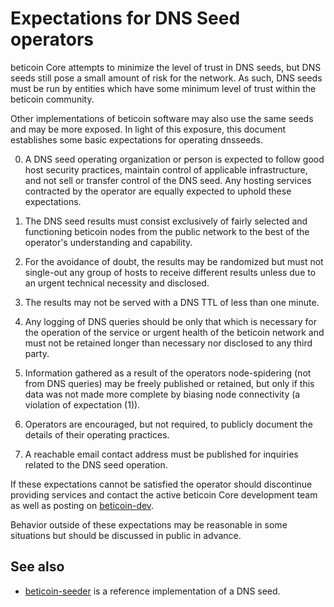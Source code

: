 Expectations for DNS Seed operators
====================================

beticoin Core attempts to minimize the level of trust in DNS seeds,
but DNS seeds still pose a small amount of risk for the network.
As such, DNS seeds must be run by entities which have some minimum
level of trust within the beticoin community.

Other implementations of beticoin software may also use the same
seeds and may be more exposed. In light of this exposure, this
document establishes some basic expectations for operating dnsseeds.

0. A DNS seed operating organization or person is expected to follow good
host security practices, maintain control of applicable infrastructure,
and not sell or transfer control of the DNS seed. Any hosting services
contracted by the operator are equally expected to uphold these expectations.

1. The DNS seed results must consist exclusively of fairly selected and
functioning beticoin nodes from the public network to the best of the
operator's understanding and capability.

2. For the avoidance of doubt, the results may be randomized but must not
single-out any group of hosts to receive different results unless due to an
urgent technical necessity and disclosed.

3. The results may not be served with a DNS TTL of less than one minute.

4. Any logging of DNS queries should be only that which is necessary
for the operation of the service or urgent health of the beticoin
network and must not be retained longer than necessary nor disclosed
to any third party.

5. Information gathered as a result of the operators node-spidering
(not from DNS queries) may be freely published or retained, but only
if this data was not made more complete by biasing node connectivity
(a violation of expectation (1)).

6. Operators are encouraged, but not required, to publicly document the
details of their operating practices.

7. A reachable email contact address must be published for inquiries
related to the DNS seed operation.

If these expectations cannot be satisfied the operator should
discontinue providing services and contact the active beticoin
Core development team as well as posting on
[beticoin-dev](https://lists.linuxfoundation.org/mailman/listinfo/beticoin-dev).

Behavior outside of these expectations may be reasonable in some
situations but should be discussed in public in advance.

See also
----------
- [beticoin-seeder](https://github.com/sipa/beticoin-seeder) is a reference implementation of a DNS seed.
